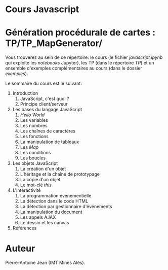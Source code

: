 # Cours Javascript

# Génération procédurale de cartes : TP/TP_MapGenerator/

Vous trouverez au sein de ce répertoire: le cours (le fichier *javascript.ipynb* qui exploite les *notebooks* Jupyter), les TP (dans le répertoire *TP*) et un ensemble d'exemples complémentaires au cours (dans le dossier *exemples*).

Le sommaire du cours est le suivant:

1. Introduction
    1. JavaScript, c'est quoi ?
    2. Principe client/serveur
2. Les bases du langage JavaScript
    1. *Hello World*
    2. Les variables
    3. Les nombres
    4. Les chaînes de caractères
    5. Les fonctions
    6. La manipulation de tableaux
    7. Les *Map*
    8. Les conditions
    9. Les boucles
3. Les objets JavaScript
    1. La création d'un objet
    2. L'héritage et la chaîne de prototypage
    3. La copie d'un objet
    4. Le mot-clé *this*
4. L'intéractivité
    1. La programmation événementielle
    2. La détection dans le code HTML
    3. La détection par gestionnaire d'événements
    4. La manipulation du document
    5. Les appels AJAX
    6. Le dessin et les canvas
5. Références

# Auteur

Pierre-Antoine Jean (IMT Mines Alès).
